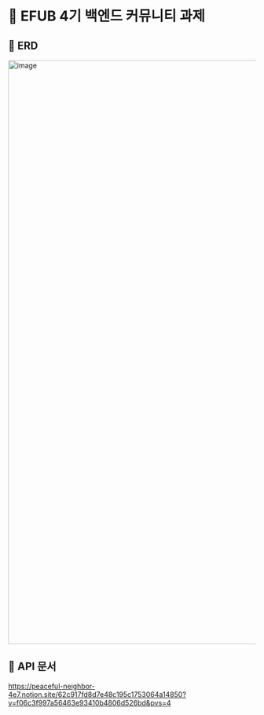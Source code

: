 # 💚 EFUB 4기 백엔드 커뮤니티 과제

## 🧩 ERD

<img width="1189" alt="image" src="https://github.com/crHwang0822/efub4-backend-assignment/assets/87927105/991dd7a1-4ca3-43f8-b31f-38535454fa28">


## 📗 API 문서

https://peaceful-neighbor-4e7.notion.site/62c917fd8d7e48c195c1753064a14850?v=f06c3f997a56463e93410b4806d526bd&pvs=4
